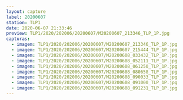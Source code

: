 ```yaml
---
layout: capture
label: 20200607
station: TLP1
date: 2020-06-07 21:33:46
preview: TLP1/2020/202006/20200607/M20200607_213346_TLP_1P.jpg
capturas:
  - imagem: TLP1/2020/202006/20200607/M20200607_213346_TLP_1P.jpg
  - imagem: TLP1/2020/202006/20200607/M20200607_215444_TLP_1P.jpg
  - imagem: TLP1/2020/202006/20200607/M20200608_033432_TLP_1P.jpg
  - imagem: TLP1/2020/202006/20200607/M20200608_052111_TLP_1P.jpg
  - imagem: TLP1/2020/202006/20200607/M20200608_061250_TLP_1P.jpg
  - imagem: TLP1/2020/202006/20200607/M20200608_080658_TLP_1P.jpg
  - imagem: TLP1/2020/202006/20200607/M20200608_090033_TLP_1P.jpg
  - imagem: TLP1/2020/202006/20200607/M20200608_091000_TLP_1P.jpg
  - imagem: TLP1/2020/202006/20200607/M20200608_091231_TLP_1P.jpg
---
```

